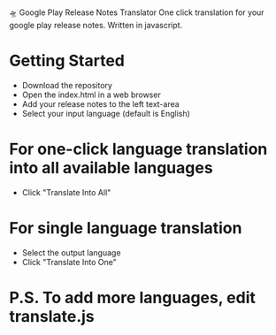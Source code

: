 🛸 Google Play Release Notes Translator
One click translation for your google play release notes. Written in javascript.

<h1>Getting Started</h1>
<ul>
  <li>Download the repository</li>
  <li>Open the index.html in a web browser</li>

  <li>Add your release notes to the left text-area</li>

  <li>Select your input language (default is English)</li>
</ul>

<h1>For one-click language translation into all available languages</h1>
<ul>
  <li>Click "Translate Into All"</li>
</ul>

<h1>For single language translation</h1>
<ul>
  <li>Select the output language</li>
  <li>Click "Translate Into One"</li>
</ul>

<h1>P.S. To add more languages, edit translate.js</h1>
